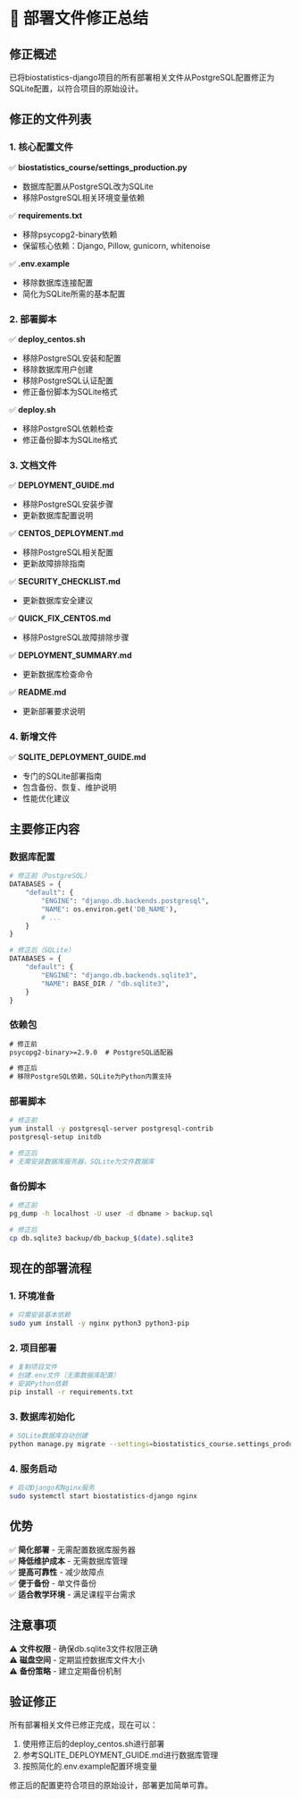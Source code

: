 # 🔧 部署文件修正总结

## 修正概述

已将biostatistics-django项目的所有部署相关文件从PostgreSQL配置修正为SQLite配置，以符合项目的原始设计。

## 修正的文件列表

### 1. 核心配置文件

✅ **biostatistics_course/settings_production.py**
- 数据库配置从PostgreSQL改为SQLite
- 移除PostgreSQL相关环境变量依赖

✅ **requirements.txt**
- 移除psycopg2-binary依赖
- 保留核心依赖：Django, Pillow, gunicorn, whitenoise

✅ **.env.example**
- 移除数据库连接配置
- 简化为SQLite所需的基本配置

### 2. 部署脚本

✅ **deploy_centos.sh**
- 移除PostgreSQL安装和配置
- 移除数据库用户创建
- 移除PostgreSQL认证配置
- 修正备份脚本为SQLite格式

✅ **deploy.sh**
- 移除PostgreSQL依赖检查
- 修正备份脚本为SQLite格式

### 3. 文档文件

✅ **DEPLOYMENT_GUIDE.md**
- 移除PostgreSQL安装步骤
- 更新数据库配置说明

✅ **CENTOS_DEPLOYMENT.md**
- 移除PostgreSQL相关配置
- 更新故障排除指南

✅ **SECURITY_CHECKLIST.md**
- 更新数据库安全建议

✅ **QUICK_FIX_CENTOS.md**
- 移除PostgreSQL故障排除步骤

✅ **DEPLOYMENT_SUMMARY.md**
- 更新数据库检查命令

✅ **README.md**
- 更新部署要求说明

### 4. 新增文件

✅ **SQLITE_DEPLOYMENT_GUIDE.md**
- 专门的SQLite部署指南
- 包含备份、恢复、维护说明
- 性能优化建议

## 主要修正内容

### 数据库配置
```python
# 修正前（PostgreSQL）
DATABASES = {
    "default": {
        "ENGINE": "django.db.backends.postgresql",
        "NAME": os.environ.get('DB_NAME'),
        # ...
    }
}

# 修正后（SQLite）
DATABASES = {
    "default": {
        "ENGINE": "django.db.backends.sqlite3",
        "NAME": BASE_DIR / "db.sqlite3",
    }
}
```

### 依赖包
```txt
# 修正前
psycopg2-binary>=2.9.0  # PostgreSQL适配器

# 修正后
# 移除PostgreSQL依赖，SQLite为Python内置支持
```

### 部署脚本
```bash
# 修正前
yum install -y postgresql-server postgresql-contrib
postgresql-setup initdb

# 修正后
# 无需安装数据库服务器，SQLite为文件数据库
```

### 备份脚本
```bash
# 修正前
pg_dump -h localhost -U user -d dbname > backup.sql

# 修正后
cp db.sqlite3 backup/db_backup_$(date).sqlite3
```

## 现在的部署流程

### 1. 环境准备
```bash
# 只需安装基本依赖
sudo yum install -y nginx python3 python3-pip
```

### 2. 项目部署
```bash
# 复制项目文件
# 创建.env文件（无需数据库配置）
# 安装Python依赖
pip install -r requirements.txt
```

### 3. 数据库初始化
```bash
# SQLite数据库自动创建
python manage.py migrate --settings=biostatistics_course.settings_production
```

### 4. 服务启动
```bash
# 启动Django和Nginx服务
sudo systemctl start biostatistics-django nginx
```

## 优势

✅ **简化部署** - 无需配置数据库服务器  
✅ **降低维护成本** - 无需数据库管理  
✅ **提高可靠性** - 减少故障点  
✅ **便于备份** - 单文件备份  
✅ **适合教学环境** - 满足课程平台需求  

## 注意事项

⚠️ **文件权限** - 确保db.sqlite3文件权限正确  
⚠️ **磁盘空间** - 定期监控数据库文件大小  
⚠️ **备份策略** - 建立定期备份机制  

## 验证修正

所有部署相关文件已修正完成，现在可以：

1. 使用修正后的deploy_centos.sh进行部署
2. 参考SQLITE_DEPLOYMENT_GUIDE.md进行数据库管理
3. 按照简化的.env.example配置环境变量

修正后的配置更符合项目的原始设计，部署更加简单可靠。